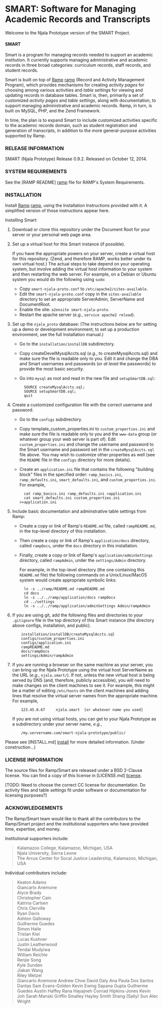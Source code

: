 # SMART: Software for Managing Academic Records and Transcripts #

Welcome to the Njala Prototype version of the SMART Project.

#### SMART ####

Smart is a program for managing records needed to support an academic
institution.  It currently supports managing administrative and
academic records in three broad categories: curriculum records,
staff records, and student records.

Smart is built on top of [Ramp] [ramp] (Record and Activity Management
Program), which provides mechanisms for creating _activity pages_
for choosing among various activities and _table settings_ for
viewing and updating records in database tables.  Smart is, then,
primarily a set of customized _activity pages_ and _table settings_,
along with documentation, to support managing administrative and
academic records.
Ramp, in turn, is built on MySQL, PHP, and the Zend Framework.

In time, the plan is to expand Smart to include customized activities
specific to the academic records domain, such as student registration
and generation of transcripts, in addition to the more
general-purpose activities supported by Ramp.


### RELEASE INFORMATION ###

SMART (Njala Prototype) Release 0.9.2.
Released on October 12, 2014.

### SYSTEM REQUIREMENTS ###

See the [RAMP README] [ramp] file for RAMP's System Requirements.

### INSTALLATION ###

Install [Ramp] [ramp], using the Installation Instructions provided with it.
A simplified version of those instructions appear here.

Installing Smart:

1.  Download or clone this repository under the Document Root for
    your server or your personal web page area.

1.  Set up a virtual host for this Smart instance (if possible).

    If you have the appropriate powers on your server, create a virtual host
    for this repository.  (Zend, and therefore RAMP, works better under its
    own virtual host.)  The actual steps to take depend on your operating
    system, but involve adding the virtual host information to your system
    and then restarting the web server.  For example, on a Debian or Ubuntu
    system you would do the following using `sudo`:

    - Copy `smart-njala-proto.conf` to `/etc/apache2/sites-available`.  
    - Edit the `smart-njala-proto.conf` copy in the `sites-available`
        directory to set an appropriate ServerAdmin, ServerName and
        DocumentRoot.  
    - Enable the site:  `a2ensite smart-njala-proto`.  
    - Restart the apache server (_e.g._, `service apache2 reload`).  

1.  Set up the `njala_proto` database:  (The instructions below are for
setting up a demo or development environment; to set up a production
environment, see the full Installation manual.)

    - Go to the `installation/installDB` subdirectory.  
    - Copy createDevelMysqlAccts.sql (_e.g._, to createMysqlAccts.sql) and
        make sure the file is readable only to you.  Edit it and change the
        DBA and Smart usernames and passwords (or _at least_ the passwords) to
        provide the most basic security.  
    - Go into `mysql` as root and read in the new file and `setupSmartDB.sql`:

            SOURCE createMysqlAccts.sql;
            SOURCE setupSmartDB.sql;
            quit

1.  Create a customized configuration file with the correct username and
password:

    - Go to the `configs` subdirectory.  
    - Copy template_custom_properties.ini to `custom_properties.ini` and
      make sure
      the file is readable only to you and the `www-data` group (or whatever
      group your web server is part of).  Edit `custom_properties.ini` and
      change the username and password to the Smart username and password
      set in the `createMysqlAccts.sql` file above.  You may wish to
      customize other properties as well (see the `README` file in the
      `configs` directory for more details).  
    - Create an `application.ini` file that contains the following "building
      block" files in the specified order:
        `ramp_basics.ini`, `ramp_defaults.ini`, `smart_defaults.ini`, and
        `custom_properties.ini`.
      For example,  

            cat ramp_basics.ini ramp_defaults.ini >application.ini
            cat smart_defaults.ini custom_properties.ini >>application.ini

1.  Include basic documentation and adminstrative table settings from Ramp:

    - Create a copy or link of Ramp's `README.md` file, called
      `rampREADME.md`, in the top-level directory of this installation.
    - Then create a copy or link of Ramp's `application/docs` directory,
      called `rampDocs`, under the `docs` directory in this installation.
    - Finally, create a copy or link of Ramp's `application/adminSettings`
      directory, called `rampAdmin`, under the `settings/Admin` directory.

      For example, in the top-level directory (the one containing this
      `README.md` file) the following commands on a Unix/Linux/MacOS
      system would create appropriate symbolic links:

            ln -s ../ramp/README.md rampREADME.md
            cd docs
            ln -s ../../ramp/application/docs rampDocs
            cd ../settings
            ln -s ../../ramp/application/adminSettings Admin/rampAdmin

1.  If you are using git, add the following files and directories 
   to your `.gitignore` file in the top directory of this Smart
   instance (the directory above configs, installation, and public).

            installation/installDB/createMysqlAccts.sql
            configs/custom_properties.ini
            configs/application.ini
            rampREADME.md
            docs/rampDocs
            settings/Admin/rampAdmin

1.  If you are running a browser on the same machine as your server, you
   can bring up the Njala Prototype using the virtual host ServerName
   as the URL (_e.g._, `njala.smart/`).  If not, unless the new virtual
   host is being served by DNS (and, therefore, publicly accessible),
   you will need to make changes on the client machines to see it.
   For example, this might be a matter of editing `/etc/hosts` on
   the client machines and adding lines that resolve the virtual
   server names from the appropriate machine.  For example,

            123.45.0.67     njala.smart  [or whatever name you used]

    If you are not using virtual hosts, you can get to your Njala
    Prototype as a subdirectory under your server name, _e.g._,

            /my.servername.com/smart-njala-prototype/public/

Please see [INSTALL.md] [install] for more detailed information.  (Under construction...)

<h3 id="LICENSE"> LICENSE INFORMATION </h3>

The source files for Ramp/Smart are released under a BSD 2-Clause license.
You can find a copy of this license in [LICENSE.md] [license].

[TODO: Need to choose the correct CC license for documentation.  Do
activity files and table settings fit under software or documentation
for licensing purposes?]

### ACKNOWLEDGEMENTS ###

The Ramp/Smart team would like to thank all the contributors to the
Ramp/Smart project and the institutional supporters who have provided
time, expertise, and money.

Institutional supporters include:

>   Kalamazoo College, Kalamazoo, Michigan, USA  
>   Njala University, Sierra Leone  
>   The Arcus Center for Socal Justice Leadership, Kalamazoo, Michigan, USA  

Individual contributors include:

>   Keaton Adams  
>   Giancarlo Anemone  
>   Alyce Brady  
>   Christopher Cain  
>   Katrina Carlsen  
>   Chris Clerville  
>   Ryan Davis  
>   Ashton Galloway  
>   Guilherme Guedes  
>   Simon Haile  
>   Tristan Kiel  
>   Lucas Kushner  
>   Justin Leatherwood  
>   Tendai Mudyiwa  
>   William Reichle  
>   Renjie Song  
>   Kyle Sunden  
>   Jiakan Wang  
>   Riley Wetzel  
>   Giancarlo Anemone
>   Andrew Choe
>   David Daly
>   Ana Paula Dos Santos Dantas
>   Sam Evans-Golden
>   Kevin Ewing
>   Sapana Gupta
>   Guilherme Guedes
>   Austin Haffey
>   Rana Hayajneh
>   Conrad Hipkins-Jones
>   Kevin Joh
>   Sarah Manski
>   Griffin Smalley
>   Hayley Smith
>   Shang (Sally) Sun
>   Alec Wright

[license-section]: #LICENSE
[ramp]: https://github.com/AlyceBrady/ramp/
[install]: /INSTALL.md
[license]:  /LICENSE.md

